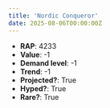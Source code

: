```yaml
---
title: 'Nordic Conqueror'
date: 2025-08-06T00:00:00Z
---
```

- **RAP**: 4233
- **Value**: -1
- **Demand level**: -1
- **Trend**: -1
- **Projected?**: True
- **Hyped?**: True
- **Rare?**: True
